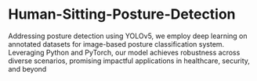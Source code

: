 # Human-Sitting-Posture-Detection
Addressing posture detection using YOLOv5, we employ deep learning on annotated datasets for image-based posture classification system. Leveraging Python and PyTorch, our model achieves robustness across diverse scenarios, promising impactful applications in healthcare, security, and beyond
